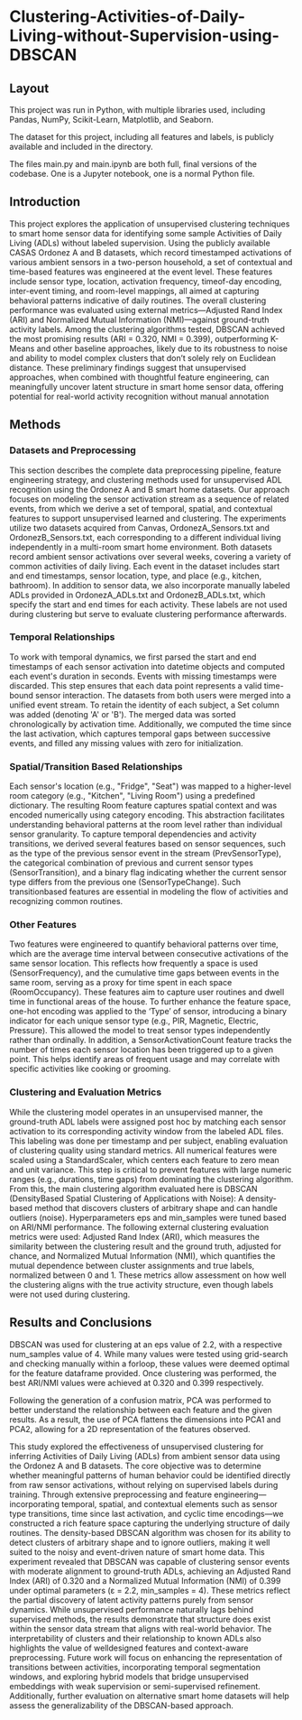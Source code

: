 # Clustering-Activities-of-Daily-Living-without-Supervision-using-DBSCAN

## Layout

This project was run in Python, with multiple libraries used, including Pandas, NumPy, Scikit-Learn, Matplotlib, and Seaborn.

The dataset for this project, including all features and labels, is publicly available and included in the directory. 

The files main.py and main.ipynb are both full, final versions of the codebase. One is a Jupyter notebook, one is a normal Python file.

## Introduction

This project explores the application of unsupervised
clustering techniques to smart home sensor data for identifying
some sample Activities of Daily Living (ADLs) without labeled
supervision. Using the publicly available CASAS Ordonez A and
B datasets, which record timestamped activations of various
ambient sensors in a two-person household, a set of contextual and
time-based features was engineered at the event level. These
features include sensor type, location, activation frequency, timeof-day encoding, inter-event timing, and room-level mappings, all
aimed at capturing behavioral patterns indicative of daily
routines. The overall clustering performance was evaluated using
external metrics—Adjusted Rand Index (ARI) and Normalized
Mutual Information (NMI)—against ground-truth activity labels.
Among the clustering algorithms tested, DBSCAN achieved the
most promising results (ARI = 0.320, NMI = 0.399), outperforming
K-Means and other baseline approaches, likely due to its
robustness to noise and ability to model complex clusters that
don’t solely rely on Euclidean distance. These preliminary
findings suggest that unsupervised approaches, when combined
with thoughtful feature engineering, can meaningfully uncover
latent structure in smart home sensor data, offering potential for
real-world activity recognition without manual annotation

## Methods

### Datasets and Preprocessing
This section describes the complete data preprocessing
pipeline, feature engineering strategy, and clustering methods
used for unsupervised ADL recognition using the Ordonez A
and B smart home datasets. Our approach focuses on modeling
the sensor activation stream as a sequence of related events,
from which we derive a set of temporal, spatial, and contextual
features to support unsupervised learned and clustering. The
experiments utilize two datasets acquired from Canvas,
OrdonezA_Sensors.txt and OrdonezB_Sensors.txt, each
corresponding to a different individual living independently in a
multi-room smart home environment. Both datasets record
ambient sensor activations over several weeks, covering a
variety of common activities of daily living. Each event in the
dataset includes start and end timestamps, sensor location, type,
and place (e.g., kitchen, bathroom). In addition to sensor data,
we also incorporate manually labeled ADLs provided in
OrdonezA_ADLs.txt and OrdonezB_ADLs.txt, which specify
the start and end times for each activity. These labels are not
used during clustering but serve to evaluate clustering
performance afterwards.

### Temporal Relationships
To work with temporal dynamics, we first parsed the start
and end timestamps of each sensor activation into datetime
objects and computed each event's duration in seconds. Events
with missing timestamps were discarded. This step ensures that
each data point represents a valid time-bound sensor interaction.
The datasets from both users were merged into a unified event
stream. To retain the identity of each subject, a Set column was
added (denoting 'A' or 'B'). The merged data was sorted
chronologically by activation time. Additionally, we computed
the time since the last activation, which captures temporal gaps
between successive events, and filled any missing values with
zero for initialization.

### Spatial/Transition Based Relationships
Each sensor's location (e.g., "Fridge", "Seat") was mapped
to a higher-level room category (e.g., "Kitchen", "Living
Room") using a predefined dictionary. The resulting Room
feature captures spatial context and was encoded numerically
using category encoding. This abstraction facilitates
understanding behavioral patterns at the room level rather than
individual sensor granularity. To capture temporal dependencies
and activity transitions, we derived several features based on
sensor sequences, such as the type of the previous sensor event
in the stream (PrevSensorType), the categorical combination of
previous and current sensor types (SensorTransition), and a
binary flag indicating whether the current sensor type differs
from the previous one (SensorTypeChange). Such transitionbased features are essential in modeling the flow of activities
and recognizing common routines.

### Other Features
Two features were engineered to quantify behavioral
patterns over time, which are the average time interval between
consecutive activations of the same sensor location. This
reflects how frequently a space is used (SensorFrequency), and
the cumulative time gaps between events in the same room,
serving as a proxy for time spent in each space
(RoomOccupancy). These features aim to capture user routines
and dwell time in functional areas of the house.
To further enhance the feature space, one-hot encoding was
applied to the ‘Type’ of sensor, introducing a binary indicator
for each unique sensor type (e.g., PIR, Magnetic, Electric,
Pressure). This allowed the model to treat sensor types
independently rather than ordinally. In addition, a
SensorActivationCount feature tracks the number of times each
sensor location has been triggered up to a given point. This
helps identify areas of frequent usage and may correlate with
specific activities like cooking or grooming.

### Clustering and Evaluation Metrics
While the clustering model operates in an unsupervised
manner, the ground-truth ADL labels were assigned post hoc
by matching each sensor activation to its corresponding activity
window from the labeled ADL files. This labeling was done per
timestamp and per subject, enabling evaluation of clustering
quality using standard metrics. All numerical features were
scaled using a StandardScaler, which centers each feature to
zero mean and unit variance. This step is critical to prevent
features with large numeric ranges (e.g., durations, time gaps)
from dominating the clustering algorithm. From this, the main
clustering algorithm evaluated here is DBSCAN (DensityBased Spatial Clustering of Applications with Noise): A
density-based method that discovers clusters of arbitrary shape
and can handle outliers (noise). Hyperparameters eps and
min_samples were tuned based on ARI/NMI performance. The
following external clustering evaluation metrics were used:
Adjusted Rand Index (ARI), which measures the similarity
between the clustering result and the ground truth, adjusted for
chance, and Normalized Mutual Information (NMI), which
quantifies the mutual dependence between cluster assignments
and true labels, normalized between 0 and 1. These metrics
allow assessment on how well the clustering aligns with the true
activity structure, even though labels were not used during
clustering.

## Results and Conclusions

DBSCAN was used for clustering at an eps value of 2.2, with
a respective num_samples value of 4. While many values were
tested using grid-search and checking manually within a forloop, these values were deemed optimal for the feature
dataframe provided. Once clustering was performed, the best
ARI/NMI values were achieved at 0.320 and 0.399 respectively.

Following the generation of a confusion matrix, PCA was
performed to better understand the relationship between each
feature and the given results. As a result, the use of PCA flattens
the dimensions into PCA1 and PCA2, allowing for a 2D
representation of the features observed.

This study explored the effectiveness of unsupervised
clustering for inferring Activities of Daily Living (ADLs) from
ambient sensor data using the Ordonez A and B datasets. The
core objective was to determine whether meaningful patterns of
human behavior could be identified directly from raw sensor
activations, without relying on supervised labels during training.
Through extensive preprocessing and feature engineering—
incorporating temporal, spatial, and contextual elements such as
sensor type transitions, time since last activation, and cyclic time
encodings—we constructed a rich feature space capturing the
underlying structure of daily routines. The density-based
DBSCAN algorithm was chosen for its ability to detect clusters
of arbitrary shape and to ignore outliers, making it well suited to
the noisy and event-driven nature of smart home data. This
experiment revealed that DBSCAN was capable of clustering
sensor events with moderate alignment to ground-truth ADLs,
achieving an Adjusted Rand Index (ARI) of 0.320 and a
Normalized Mutual Information (NMI) of 0.399 under optimal
parameters (ε = 2.2, min_samples = 4). These metrics reflect the
partial discovery of latent activity patterns purely from sensor
dynamics. While unsupervised performance naturally lags
behind supervised methods, the results demonstrate that
structure does exist within the sensor data stream that aligns with
real-world behavior. The interpretability of clusters and their
relationship to known ADLs also highlights the value of welldesigned features and context-aware preprocessing. Future work
will focus on enhancing the representation of transitions
between activities, incorporating temporal segmentation
windows, and exploring hybrid models that bridge unsupervised
embeddings with weak supervision or semi-supervised
refinement. Additionally, further evaluation on alternative smart
home datasets will help assess the generalizability of the
DBSCAN-based approach.
